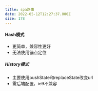 ```yaml
---
title: spa路由
date: 2022-05-12T12:27:37.000Z
size: 178
---
```

#### Hash模式

- 更简单，兼容性更好
- 无法使用锚点定位

##### History模式

- 主要使用pushState和replaceState改变url
- 需后端配置，ie9不兼容

